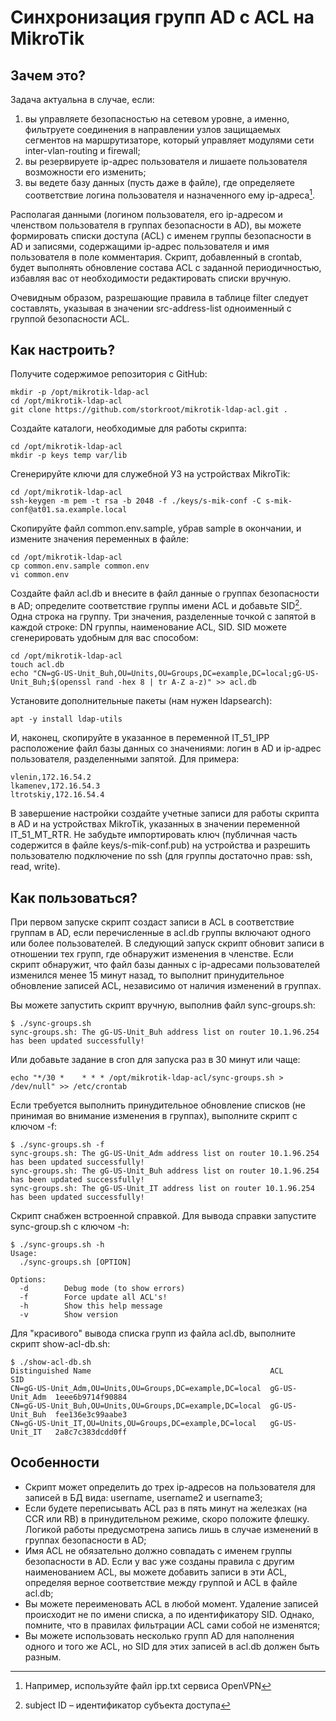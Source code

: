 # Синхронизация групп AD с ACL на MikroTik
## Зачем это?
Задача актуальна в случае, если:
1. вы управляете безопасностью на сетевом уровне, а именно, фильтруете соединения в направлении узлов защищаемых сегментов на маршрутизаторе, который управляет модулями сети inter-vlan-routing и firewall;
2. вы резервируете ip-адрес пользователя и лишаете пользователя возможности его изменить;
3. вы ведете базу данных (пусть даже в файле), где определяете соответствие логина пользователя и назначенного ему ip-адреса[^1].

[^1]: Например, используйте файл ipp.txt сервиса OpenVPN

Располагая данными (логином пользователя, его ip-адресом и членством пользователя в группах безопасности в AD), вы можете формировать списки доступа (ACL) с именем группы безопасности в AD и записями, содержащими ip-адрес пользователя и имя пользователя в поле комментария. Скрипт, добавленный в crontab, будет выполнять обновление состава ACL с заданной периодичностью, избавляя вас от необходимости редактировать списки вручную.

Очевидным образом, разрешающие правила в таблице filter следует составлять, указывая в значении src-address-list одноименный с группой безопасности ACL.

## Как настроить?
Получите содержимое репозитория с GitHub:
```
mkdir -p /opt/mikrotik-ldap-acl
cd /opt/mikrotik-ldap-acl
git clone https://github.com/storkroot/mikrotik-ldap-acl.git .
```

Создайте каталоги, необходимые для работы скрипта:
```
cd /opt/mikrotik-ldap-acl
mkdir -p keys temp var/lib
```

Сгенерируйте ключи для служебной УЗ на устройствах MikroTik:
```
cd /opt/mikrotik-ldap-acl
ssh-keygen -m pem -t rsa -b 2048 -f ./keys/s-mik-conf -C s-mik-conf@at01.sa.example.local
```

Скопируйте файл common.env.sample, убрав sample в окончании, и измените значения переменных в файле:
```
cd /opt/mikrotik-ldap-acl
cp common.env.sample common.env
vi common.env
```

Создайте файл acl.db и внесите в файл данные о группах безопасности в AD; определите соответствие группы имени ACL и добавьте SID[^2]. Одна строка на группу. Три значения, разделенные точкой с запятой в каждой строке: DN группы, наименование ACL, SID. SID можете сгенерировать удобным для вас способом:
```
cd /opt/mikrotik-ldap-acl
touch acl.db
echo "CN=gG-US-Unit_Buh,OU=Units,OU=Groups,DC=example,DC=local;gG-US-Unit_Buh;$(openssl rand -hex 8 | tr A-Z a-z)" >> acl.db
```

[^2]: subject ID – идентификатор субъекта доступа

Установите дополнительные пакеты (нам нужен ldapsearch):
```
apt -y install ldap-utils
```

И, наконец, скопируйте в указанное в переменной IT_51_IPP расположение файл базы данных со значениями: логин в AD и ip-адрес пользователя, разделенными запятой. Для примера:
```
vlenin,172.16.54.2
lkamenev,172.16.54.3
ltrotskiy,172.16.54.4
```

В завершение настройки создайте учетные записи для работы скрипта в AD и на устройствах MikroTik, указанных в значении переменной IT_51_MT_RTR. Не забудьте импортировать ключ (публичная часть содержится в файле keys/s-mik-conf.pub) на устройства и разрешить пользователю подключение по ssh (для группы достаточно прав: ssh, read, write).

## Как пользоваться?
При первом запуске скрипт создаст записи в ACL в соответствие группам в AD, если перечисленные в acl.db группы включают одного или более пользователей. В следующий запуск скрипт обновит записи в отношении тех групп, где обнаружит изменения в членстве. Если скрипт обнаружит, что файл базы данных c ip-адресами пользователей изменился менее 15 минут назад, то выполнит принудительное обновление записей ACL, независимо от наличия изменений в группах.

Вы можете запустить скрипт вручную, выполнив файл sync-groups.sh:
```
$ ./sync-groups.sh 
sync-groups.sh: The gG-US-Unit_Buh address list on router 10.1.96.254 has been updated successfully!
```

Или добавьте задание в cron для запуска раз в 30 минут или чаще:
```
echo "*/30 *	* * * /opt/mikrotik-ldap-acl/sync-groups.sh > /dev/null" >> /etc/crontab
```

Если требуется выполнить принудительное обновление списков (не принимая во внимание изменения в группах), выполните скрипт с ключом -f:
```
$ ./sync-groups.sh -f
sync-groups.sh: The gG-US-Unit_Adm address list on router 10.1.96.254 has been updated successfully!
sync-groups.sh: The gG-US-Unit_Buh address list on router 10.1.96.254 has been updated successfully!
sync-groups.sh: The gG-US-Unit_IT address list on router 10.1.96.254 has been updated successfully!
```

Скрипт снабжен встроенной справкой. Для вывода справки запустите sync-group.sh c ключом -h:
```
$ ./sync-groups.sh -h
Usage:
  ./sync-groups.sh [OPTION]

Options:
  -d		Debug mode (to show errors)
  -f		Force update all ACL's!
  -h		Show this help message
  -v		Show version
```

Для "красивого" вывода списка групп из файла acl.db, выполните скрипт show-acl-db.sh:
```
$ ./show-acl-db.sh
Distinguished Name                                        ACL             SID
CN=gG-US-Unit_Adm,OU=Units,OU=Groups,DC=example,DC=local  gG-US-Unit_Adm  1eee6b9714f90884
CN=gG-US-Unit_Buh,OU=Units,OU=Groups,DC=example,DC=local  gG-US-Unit_Buh  fee136e3c99aabe3
CN=gG-US-Unit_IT,OU=Units,OU=Groups,DC=example,DC=local   gG-US-Unit_IT   2a8c7c383dcdd0ff
```

## Особенности
* Скрипт может определить до трех ip-адресов на пользователя для записей в БД вида: username, username2 и username3;
* Если будете переписывать ACL раз в пять минут на железках (на CCR или RB) в принудительном режиме, скоро положите флешку. Логикой работы предусмотрена запись лишь в случае изменений в группах безопасности в AD;
* Имя ACL не обязательно должно совпадать с именем группы безопасности в AD. Если у вас уже созданы правила с другим наименованием ACL, вы можете добавить записи в эти ACL, определяя верное соответствие между группой и ACL в файле acl.db;
* Вы можете переименовать ACL в любой момент. Удаление записей происходит не по имени списка, а по идентификатору SID. Однако, помните, что в правилах фильтрации ACL сами собой не изменятся;
* Вы можете использовать несколько групп AD для наполнения одного и того же ACL, но SID для этих записей в acl.db должен быть разным.
